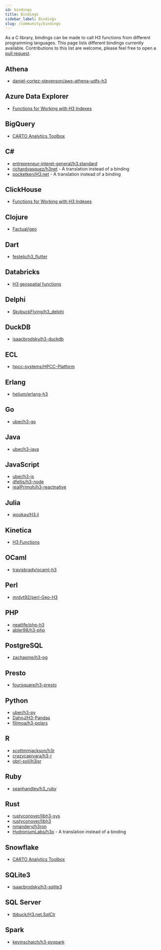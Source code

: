 ```yaml
---
id: bindings
title: Bindings
sidebar_label: Bindings
slug: /community/bindings
---
```


As a C library, bindings can be made to call H3 functions from different programming languages. This page lists different bindings currently available. Contributions to this list are welcome, please feel free to open a [pull request](https://github.com/uber/h3/tree/master/website/docs/community/bindings.md).

## Athena

- [daniel-cortez-stevenson/aws-athena-udfs-h3](https://github.com/daniel-cortez-stevenson/aws-athena-udfs-h3)

## Azure Data Explorer

- [Functions for Working with H3 Indexes](https://docs.microsoft.com/en-us/azure/data-explorer/kusto/query/geo-point-to-h3cell-function)

## BigQuery

- [CARTO Analytics Toolbox](https://github.com/CartoDB/analytics-toolbox-core#bigquery)

## C&#35;

- [entrepreneur-interet-general/h3.standard](https://github.com/entrepreneur-interet-general/H3.Standard)
- [richardvasquez/h3net](https://github.com/RichardVasquez/h3net) - A translation instead of a binding
- [pocketken/H3.net](https://github.com/pocketken/H3.net) - A translation instead of a binding

## ClickHouse

- [Functions for Working with H3 Indexes](https://clickhouse.tech/docs/en/sql-reference/functions/geo/h3/)

## Clojure 

- [Factual/geo](https://github.com/Factual/geo)

## Dart 

- [festelo/h3_flutter](https://github.com/festelo/h3_flutter)

## Databricks

- [H3 geospatial functions](https://docs.databricks.com/sql/language-manual/sql-ref-h3-geospatial-functions.html)

## Delphi

- [SkybuckFlying/h3_delphi](https://github.com/SkybuckFlying/h3_delphi)

## DuckDB

- [isaacbrodsky/h3-duckdb](https://github.com/isaacbrodsky/h3-duckdb)

## ECL

- [hpcc-systems/HPCC-Platform](https://github.com/hpcc-systems/HPCC-Platform/tree/master/plugins/h3)

## Erlang

- [helium/erlang-h3](https://github.com/helium/erlang-h3)

## Go

- [uber/h3-go](https://github.com/uber/h3-go)

## Java

- [uber/h3-java](https://github.com/uber/h3-java)

## JavaScript

- [uber/h3-js](https://github.com/uber/h3-js)
- [dfellis/h3-node](https://github.com/dfellis/h3-node)
- [realPrimoh/h3-reactnative](https://github.com/realPrimoh/h3-reactnative)

## Julia

- [wookay/H3.jl](https://github.com/wookay/H3.jl)

## Kinetica

- [H3 Functions](https://docs.kinetica.com/7.1/sql/query/#h3-functions)

## OCaml

- [travisbrady/ocaml-h3](https://github.com/travisbrady/ocaml-h3)

## Perl

- [mrdvt92/perl-Geo-H3](https://metacpan.org/pod/Geo::H3)

## PHP

- [neatlife/php-h3](https://github.com/neatlife/php-h3)
- [abler98/h3-php](https://github.com/abler98/h3-php)

## PostgreSQL

- [zachasme/h3-pg](https://github.com/zachasme/h3-pg)

## Presto

- [foursquare/h3-presto](https://github.com/foursquare/h3-presto)

## Python

- [uber/h3-py](https://github.com/uber/h3-py)
- [DahnJ/H3-Pandas](https://github.com/DahnJ/H3-Pandas)
- [filimoa/h3-polars](https://github.com/Filimoa/polars-h3)

## R

- [scottmmjackson/h3r](https://github.com/scottmmjackson/h3r)
- [crazycapivara/h3-r](https://github.com/crazycapivara/h3-r)
- [obrl-soil/h3jsr](https://github.com/obrl-soil/h3jsr)

## Ruby

- [seanhandley/h3_ruby](https://github.com/seanhandley/h3_ruby)

## Rust

- [rustyconover/libh3-sys](https://github.com/rustyconover/libh3-sys)
- [rustyconover/libh3](https://github.com/rustyconover/libh3)
- [nmandery/h3ron](https://github.com/nmandery/h3ron)
- [HydroniumLabs/h3o](https://github.com/HydroniumLabs/h3o) - A translation instead of a binding

## Snowflake

- [CARTO Analytics Toolbox](https://github.com/CartoDB/analytics-toolbox-core#snowflake)

## SQLite3

- [isaacbrodsky/h3-sqlite3](https://github.com/isaacbrodsky/h3-sqlite3)

## SQL Server

- [tbbuck/H3.net.SqlClr](https://github.com/tbbuck/H3.net.SqlClr)

## Spark

- [kevinschaich/h3-pyspark](https://github.com/kevinschaich/h3-pyspark)
